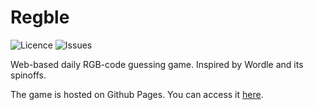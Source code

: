 # Regble 
![Licence](https://img.shields.io/github/license/b-boechat/regble) ![Issues](https://img.shields.io/github/issues/b-boechat/regble)

Web-based daily RGB-code guessing game. Inspired by Wordle and its spinoffs.

The game is hosted on Github Pages. You can access it [here](https://bit.ly/regble).